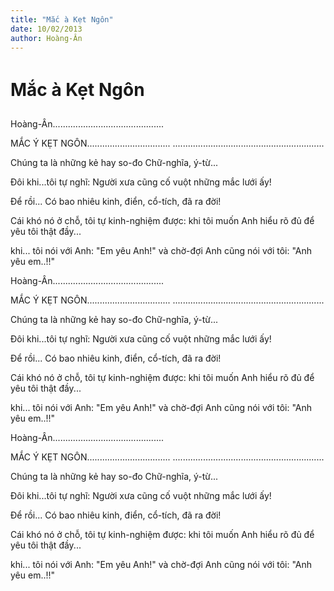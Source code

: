 ```yaml
---
title: "Mắc à Kẹt Ngôn"
date: 10/02/2013
author: Hoàng-Ân
---
```


# Mắc à Kẹt Ngôn

Hoàng-Ân............................................

MẮC Ý KẸT NGÔN.................................
............................................................


Chúng ta là những kẻ hay so-đo
Chữ-nghĩa, ý-từ...

Đôi khi...tôi tự nghĩ:
Người xưa cũng cố vuột
những mắc lưới ấy!

Để rồi...
Có bao nhiêu kinh, điển,
cổ-tích,
đã
ra đời!

Cái khó nó ở chỗ,
tôi tự kinh-nghiệm được:
khi tôi
muốn
Anh hiểu rõ đủ
để yêu tôi thật
đầy...

khi...
tôi nói với Anh:
"Em yêu Anh!"
và chờ-đợi
Anh cũng nói
với tôi:
"Anh yêu em..!!"

Hoàng-Ân............................................

MẮC Ý KẸT NGÔN.................................
............................................................


Chúng ta là những kẻ hay so-đo
Chữ-nghĩa, ý-từ...

Đôi khi...tôi tự nghĩ:
Người xưa cũng cố vuột
những mắc lưới ấy!

Để rồi...
Có bao nhiêu kinh, điển,
cổ-tích,
đã
ra đời!

Cái khó nó ở chỗ,
tôi tự kinh-nghiệm được:
khi tôi
muốn
Anh hiểu rõ đủ
để yêu tôi thật
đầy...

khi...
tôi nói với Anh:
"Em yêu Anh!"
và chờ-đợi
Anh cũng nói
với tôi:
"Anh yêu em..!!"

Hoàng-Ân............................................

MẮC Ý KẸT NGÔN.................................
............................................................


Chúng ta là những kẻ hay so-đo
Chữ-nghĩa, ý-từ...

Đôi khi...tôi tự nghĩ:
Người xưa cũng cố vuột
những mắc lưới ấy!

Để rồi...
Có bao nhiêu kinh, điển,
cổ-tích,
đã
ra đời!

Cái khó nó ở chỗ,
tôi tự kinh-nghiệm được:
khi tôi
muốn
Anh hiểu rõ đủ
để yêu tôi thật
đầy...

khi...
tôi nói với Anh:
"Em yêu Anh!"
và chờ-đợi
Anh cũng nói
với tôi:
"Anh yêu em..!!"
